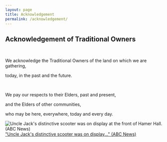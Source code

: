 ```yaml
---
layout: page
title: Acknowledgement
permalink: /acknowledgement/
---
```

<h2>Acknowledgement of Traditional Owners</h2>

<br>

<p>We acknowledge the Traditional Owners of the land on which we are gathering,</p>

<p>today, in the past and the future.</p>

<br>
<p>We pay our respects to their Elders, past and present,</P>

<p>and the Elders of other communities,</p>

<p>who may be here, everywhere, today and every day.</p>

![Uncle Jack's distinctive scooter was on display at the front of Hamer Hall.(ABC News)](https://i.imgur.com/kgC8AWB.jpg)
["Uncle Jack's distinctive scooter was on display..." (ABC News)](https://www.abc.net.au/news/2022-10-18/uncle-jack-charles-aboriginal-actor-state-funeral-melbourne/101546258)
